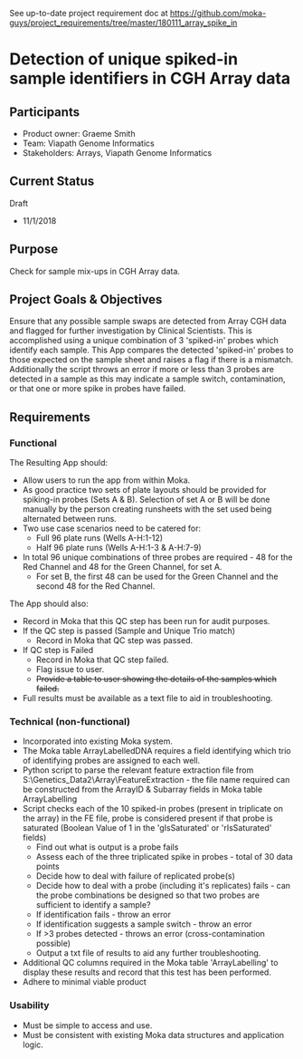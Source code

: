 See up-to-date project requirement doc at <https://github.com/moka-guys/project_requirements/tree/master/180111_array_spike_in>

# Detection of unique spiked-in sample identifiers in CGH Array data
## Participants
- Product owner: Graeme Smith
- Team: Viapath Genome Informatics
- Stakeholders: Arrays, Viapath Genome Informatics

## Current Status
Draft
- 11/1/2018

## Purpose
Check for sample mix-ups in CGH Array data.

## Project Goals & Objectives
Ensure that any possible sample swaps are detected from Array CGH data and flagged for further investigation by Clinical Scientists.  This is accomplished using a unique combination of 3 'spiked-in' probes which identify each sample.  This App compares the detected 'spiked-in' probes to those expected on the sample sheet and raises a flag if there is a mismatch. Additionally the script throws an error if more or less than 3 probes are detected in a sample as this may indicate a sample switch, contamination, or that one or more spike in probes have failed.    

## Requirements
### Functional
The Resulting App should:
* Allow users to run the app from within Moka.
* As good practice two sets of plate layouts should be provided for spiking-in probes (Sets A & B).  Selection of set A or B will be done manually by the person creating runsheets with the set used being alternated between runs.
* Two use case scenarios need to be catered for:
    * Full 96 plate runs (Wells A-H:1-12)
    * Half 96 plate runs (Wells A-H:1-3 & A-H:7-9)
* In total 96 unique combinations of three probes are required - 48 for the Red Channel and 48 for the Green Channel, for set A. 
    * For set B, the first 48 can be used for the Green Channel and the second 48 for the Red Channel.

The App should also:
* Record in Moka that this QC step has been run for audit purposes.
* If the QC step is passed (Sample and Unique Trio match)
    * Record in Moka that QC step was passed.
* If QC step is Failed
    * Record in Moka that QC step failed.
    * Flag issue to user.
    * ~~Provide a table to user showing the details of the samples which failed.~~
* Full results must be available as a text file to aid in troubleshooting.

### Technical (non-functional)
* Incorporated into existing Moka system.
* The Moka table ArrayLabelledDNA requires a field identifying which trio of identifying probes are assigned to each well.
* Python script to parse the relevant feature extraction file from S:\Genetics_Data2\Array\FeatureExtraction - the file name required can be constructed from the ArrayID & Subarray fields in Moka table ArrayLabelling
* Script checks each of the 10 spiked-in probes (present in triplicate on the array) in the FE file, probe is considered present if that probe is saturated (Boolean Value of 1 in the 'gIsSaturated' or 'rIsSaturated' fields)
    * Find out what is output is a probe fails    
    * Assess each of the three triplicated spike in probes - total of 30 data points
    * Decide how to deal with failure of replicated probe(s) 
    * Decide how to deal with a probe (including it's replicates) fails - can the probe combinations be designed so that two probes are sufficient to identify a sample?
    * If identification fails - throw an error
    * If identification suggests a sample switch - throw an error
    * If >3 probes detected - throws an error (cross-contamination possible)
    * Output a txt file of results to aid any further troubleshooting.
* Additional QC columns required in the Moka table 'ArrayLabelling' to display these results and record that this test has been performed.  
* Adhere to minimal viable product

### Usability
* Must be simple to access and use.
* Must be consistent with existing Moka data structures and application logic.
